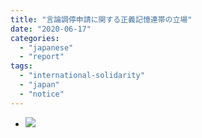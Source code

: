 ```yaml
---
title: "言論調停申請に関する正義記憶連帯の立場"
date: "2020-06-17"
categories: 
  - "japanese"
  - "report"
tags: 
  - "international-solidarity"
  - "japan"
  - "notice"
---
```


- ![](http://womenandwar.net/kr/wp-content/uploads/2020/06/강혜정-20200615-언론중재위원회-접수-일본어.pdf_page_1-791x1024.jpg)
